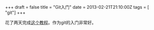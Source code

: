+++
draft = false
title = "Git入门"
date = 2013-02-21T21:10:00Z
tags = [ "git"]
+++

花了两天完成[这个教程](http://pcottle.github.com/learnGitBranching)。作为git的入门非常好。